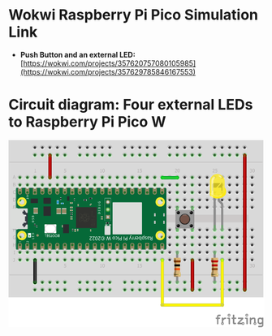 # Wokwi Raspberry Pi Pico Simulation Link

* <b> Push Button and an external LED: </b> [https://wokwi.com/projects/357620757080105985](https://wokwi.com/projects/357629785846167553)

# Circuit diagram: Four external LEDs to Raspberry Pi Pico W

<p align="center">
  <img src="https://github.com/ajgquional/rpi-picow-micropython/blob/75c0898a71a9de2fb2399c23a310e943f8a8cd45/Push%20Button/Push-Button-LED-to-RPi-Pico-W_bb.png" alt="Circuit diagram - Push Button and an external LED conencted to Raspberry Pi Pico W">
</p>
